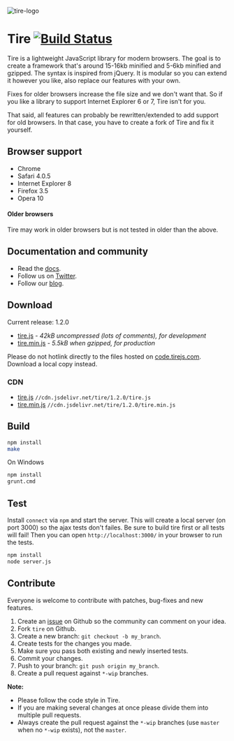 ![tire-logo](http://static.forsmo.me/tire/logo/tire.js-100x100.png)

Tire [![Build Status](https://travis-ci.org/tirejs/tire.png?branch=master)](https://travis-ci.org/tirejs/tire)
========

Tire is a lightweight JavaScript library for modern browsers. The goal is to create a framework that's around 15-16kb minified and 5-6kb minified and gzipped. The syntax is inspired from jQuery. It is modular so you can extend it however you like, also replace our features with your own. 

Fixes for older browsers increase the file size and we don't want that. So if you like a library to support Internet Explorer 6 or 7, Tire isn't for you. 

That said, all features can probably be rewritten/extended to add support for old browsers. In that case, you have to create a fork of Tire and fix it yourself.

## Browser support 

* Chrome
* Safari 4.0.5
* Internet Explorer 8
* Firefox 3.5
* Opera 10

#### Older browsers

Tire may work in older browsers but is not tested in older than the above.

## Documentation and community

* Read the [docs](http://tirejs.com/).
* Follow us on [Twitter](https://twitter.com/tire_js).
* Follow our [blog](http://blog.tirejs.com/).

## Download

Current release: 1.2.0

* [tire.js](http://code.tirejs.com/dist/all/tire-1.2.0.js) - _42kB uncompressed (lots of comments), for development_
* [tire.min.js](http://code.tirejs.com/dist/all/tire-1.2.0.min.js) - _5.5kB when gzipped, for production_

Please do not hotlink directly to the files hosted on [code.tirejs.com](http://code.tirejs.com). Download a local copy instead.

### CDN

* [tire.js](http://cdn.jsdelivr.net/tire/1.2.0/tire.js) `//cdn.jsdelivr.net/tire/1.2.0/tire.js`
* [tire.min.js](http://cdn.jsdelivr.net/tire/1.2.0/tire.min.js) `//cdn.jsdelivr.net/tire/1.2.0/tire.min.js`

## Build

```sh
npm install
make
```

On Windows
  
```sh
npm install
grunt.cmd
```

## Test

Install `connect` via `npm` and start the server. This will create a local server (on port 3000) so the ajax tests don't failes. Be sure to build tire first or all tests will fail! Then you can open `http://localhost:3000/` in your browser to run the tests.

```sh
npm install
node server.js
```
  
## Contribute

Everyone is welcome to contribute with patches, bug-fixes and new features.

1. Create an [issue](https://github.com/tirejs/tire/issues) on Github so the community can comment on your idea.
2. Fork `tire` on Github.
3. Create a new branch: `git checkout -b my_branch`.
4. Create tests for the changes you made.
5. Make sure you pass both existing and newly inserted tests.
6. Commit your changes.
7. Push to your branch: `git push origin my_branch`.
8. Create a pull request against `*-wip` branches.

**Note:**

* Please follow the code style in Tire.
* If you are making several changes at once please divide them into multiple pull requests.
* Always create the pull request against the `*-wip` branches (use `master` when no `*-wip` exists), not the `master`.
